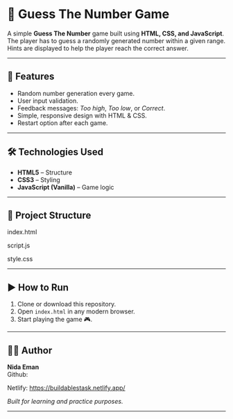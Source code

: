 # 🎲 Guess The Number Game

A simple **Guess The Number** game built using **HTML, CSS, and JavaScript**.  
The player has to guess a randomly generated number within a given range.  
Hints are displayed to help the player reach the correct answer.

---

## 🚀 Features
- Random number generation every game.
- User input validation.
- Feedback messages: *Too high*, *Too low*, or *Correct*.
- Simple, responsive design with HTML & CSS.
- Restart option after each game.

---

## 🛠️ Technologies Used
- **HTML5** – Structure
- **CSS3** – Styling
- **JavaScript (Vanilla)** – Game logic

---

## 📂 Project Structure
index.html

script.js

style.css


---

## ▶️ How to Run
1. Clone or download this repository.
2. Open `index.html` in any modern browser.
3. Start playing the game 🎮.

---

## 👩‍💻 Author
**Nida Eman**  
Github:

Netlify: https://buildablestask.netlify.app/

*Built for learning and practice purposes.*

---


